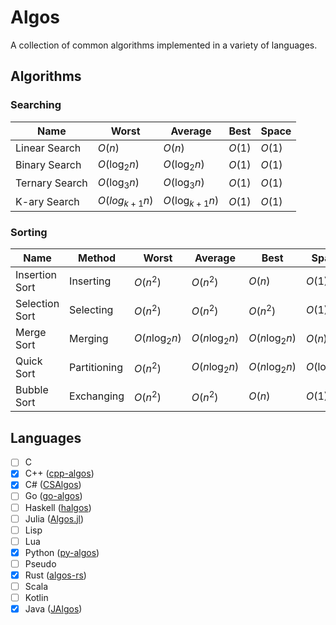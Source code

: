 # Algos
A collection of common algorithms implemented in a variety of languages.

## Algorithms

### Searching

| Name           | Worst             | Average            | Best   | Space  |
|----------------|-------------------|--------------------|--------|--------|
| Linear Search  | $O(n)$            | $O(n)$             | $O(1)$ | $O(1)$ |
| Binary Search  | $O(\log_{2}{n})$  | $O(\log_{2}{n})$   | $O(1)$ | $O(1)$ |
| Ternary Search | $O(\log_{3}{n})$  | $O(\log_{3}{n})$   | $O(1)$ | $O(1)$ |
| K-ary Search   | $O(log_{k+1}{n})$ | $O(\log_{k+1}{n})$ | $O(1)$ | $O(1)$ |

### Sorting

| Name           | Method       | Worst             | Average           | Best              | Space            |
|----------------|--------------|-------------------|-------------------|-------------------|------------------|
| Insertion Sort | Inserting    | $O(n^2)$          | $O(n^2)$          | $O(n)$            | $O(1)$           |
| Selection Sort | Selecting    | $O(n^2)$             | $O(n^2)$             | $O(n^2)$             | $O(1)$           |
| Merge Sort     | Merging      | $O(n\log_{2}{n})$ | $O(n\log_{2}{n})$ | $O(n\log_{2}{n})$ | $O(n)$           |
| Quick Sort     | Partitioning | $O(n^2)$          | $O(n\log_{2}{n})$ | $O(n\log_{2}{n})$ | $O(\log_{2}{n})$ |
| Bubble Sort    | Exchanging   | $O(n^2)$          | $O(n^2)$          | $O(n)$            | $O(1)$           |

## Languages

- [ ] C
- [x] C++ ([cpp-algos](https://github.com/aidanjbailey/algos/tree/master/cpp-algos))
- [x] C# ([CSAlgos](https://github.com/aidanjbailey/algos/tree/master/CSAlgos))
- [ ] Go ([go-algos](https://github.com/aidanjbailey/algos/tree/master/go-algos))
- [ ] Haskell ([halgos](https://github.com/aidanjbailey/algos/tree/master/halgos))
- [ ] Julia ([Algos.jl](https://github.com/aidanjbailey/algos/tree/master/Algos.jl))
- [ ] Lisp
- [ ] Lua
- [x] Python ([py-algos](https://github.com/aidanjbailey/algos/tree/master/py-algos))
- [ ] Pseudo
- [x] Rust ([algos-rs](https://github.com/aidanjbailey/algos/tree/master/algos-rs))
- [ ] Scala
- [ ] Kotlin
- [x] Java ([JAlgos](https://github.com/aidanjbailey/algos/tree/master/JAlgos))
